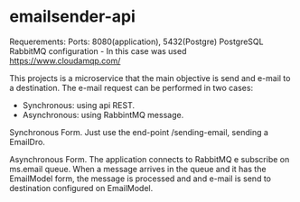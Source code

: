 # emailsender-api
Requerements:
Ports: 8080(application), 5432(Postgre)
PostgreSQL
RabbitMQ configuration - In this case was used https://www.cloudamqp.com/

This projects is a microservice that the main objective is send and e-mail to a destination.
The e-mail request can be performed in two cases: 
- Synchronous: using api REST.
- Asynchronous: using RabbintMQ message.

Synchronous Form.
Just use the end-point /sending-email, sending a EmailDro.

Asynchronous Form.
The application connects to RabbitMQ e subscribe on ms.email queue. When a message arrives in the queue and it has the EmailModel form,
the message is processed and and e-mail is send to destination configured on EmailModel. 



